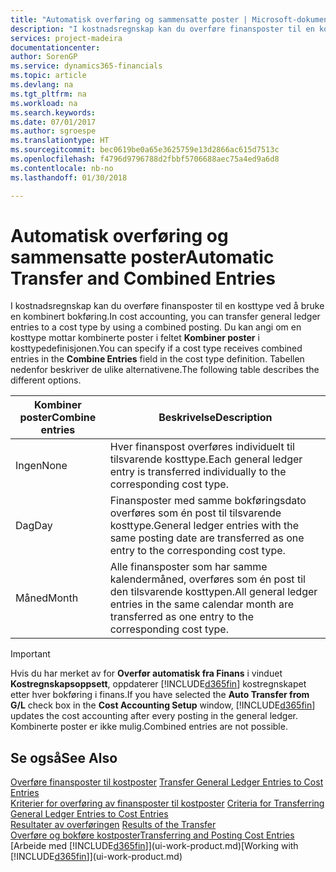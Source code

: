 ```yaml
---
title: "Automatisk overføring og sammensatte poster | Microsoft-dokumentasjon"
description: "I kostnadsregnskap kan du overføre finansposter til en kosttype ved å bruke en kombinert bokføring. Du kan angi om en kosttype mottar kombinerte poster i feltet **Kombiner poster** i kosttypedefinisjonen. Tabellen nedenfor beskriver de ulike alternativene."
services: project-madeira
documentationcenter: 
author: SorenGP
ms.service: dynamics365-financials
ms.topic: article
ms.devlang: na
ms.tgt_pltfrm: na
ms.workload: na
ms.search.keywords: 
ms.date: 07/01/2017
ms.author: sgroespe
ms.translationtype: HT
ms.sourcegitcommit: bec0619be0a65e3625759e13d2866ac615d7513c
ms.openlocfilehash: f4796d9796788d2fbbf5706688aec75a4ed9a6d8
ms.contentlocale: nb-no
ms.lasthandoff: 01/30/2018

---
```

# <a name="automatic-transfer-and-combined-entries"></a><span data-ttu-id="c4652-105">Automatisk overføring og sammensatte poster</span><span class="sxs-lookup"><span data-stu-id="c4652-105">Automatic Transfer and Combined Entries</span></span>
<span data-ttu-id="c4652-106">I kostnadsregnskap kan du overføre finansposter til en kosttype ved å bruke en kombinert bokføring.</span><span class="sxs-lookup"><span data-stu-id="c4652-106">In cost accounting, you can transfer general ledger entries to a cost type by using a combined posting.</span></span> <span data-ttu-id="c4652-107">Du kan angi om en kosttype mottar kombinerte poster i feltet **Kombiner poster** i kosttypedefinisjonen.</span><span class="sxs-lookup"><span data-stu-id="c4652-107">You can specify if a cost type receives combined entries in the **Combine Entries** field in the cost type definition.</span></span> <span data-ttu-id="c4652-108">Tabellen nedenfor beskriver de ulike alternativene.</span><span class="sxs-lookup"><span data-stu-id="c4652-108">The following table describes the different options.</span></span>  

|<span data-ttu-id="c4652-109">Kombiner poster</span><span class="sxs-lookup"><span data-stu-id="c4652-109">Combine entries</span></span>|<span data-ttu-id="c4652-110">Beskrivelse</span><span class="sxs-lookup"><span data-stu-id="c4652-110">Description</span></span>|  
|---------------------|-----------------|  
|<span data-ttu-id="c4652-111">Ingen</span><span class="sxs-lookup"><span data-stu-id="c4652-111">None</span></span>|<span data-ttu-id="c4652-112">Hver finanspost overføres individuelt til tilsvarende kosttype.</span><span class="sxs-lookup"><span data-stu-id="c4652-112">Each general ledger entry is transferred individually to the corresponding cost type.</span></span>|  
|<span data-ttu-id="c4652-113">Dag</span><span class="sxs-lookup"><span data-stu-id="c4652-113">Day</span></span>|<span data-ttu-id="c4652-114">Finansposter med samme bokføringsdato overføres som én post til tilsvarende kosttype.</span><span class="sxs-lookup"><span data-stu-id="c4652-114">General ledger entries with the same posting date are transferred as one entry to the corresponding cost type.</span></span>|  
|<span data-ttu-id="c4652-115">Måned</span><span class="sxs-lookup"><span data-stu-id="c4652-115">Month</span></span>|<span data-ttu-id="c4652-116">Alle finansposter som har samme kalendermåned, overføres som én post til den tilsvarende kosttypen.</span><span class="sxs-lookup"><span data-stu-id="c4652-116">All general ledger entries in the same calendar month are transferred as one entry to the corresponding cost type.</span></span>|  

> [!IMPORTANT]  
>  <span data-ttu-id="c4652-117">Hvis du har merket av for **Overfør automatisk fra Finans** i vinduet **Kostregnskapsoppsett**, oppdaterer [!INCLUDE[d365fin](includes/d365fin_md.md)] kostregnskapet etter hver bokføring i finans.</span><span class="sxs-lookup"><span data-stu-id="c4652-117">If you have selected the **Auto Transfer from G/L** check box in the **Cost Accounting Setup** window, [!INCLUDE[d365fin](includes/d365fin_md.md)] updates the cost accounting after every posting in the general ledger.</span></span> <span data-ttu-id="c4652-118">Kombinerte poster er ikke mulig.</span><span class="sxs-lookup"><span data-stu-id="c4652-118">Combined entries are not possible.</span></span>  

## <a name="see-also"></a><span data-ttu-id="c4652-119">Se også</span><span class="sxs-lookup"><span data-stu-id="c4652-119">See Also</span></span>  
 <span data-ttu-id="c4652-120">[Overføre finansposter til kostposter](finance-how-to-transfer-general-ledger-entries-to-cost-entries.md) </span><span class="sxs-lookup"><span data-stu-id="c4652-120">[Transfer General Ledger Entries to Cost Entries](finance-how-to-transfer-general-ledger-entries-to-cost-entries.md) </span></span>  
 <span data-ttu-id="c4652-121">[Kriterier for overføring av finansposter til kostposter](finance-criteria-for-transferring-general-ledger-entries-to-cost-entries.md) </span><span class="sxs-lookup"><span data-stu-id="c4652-121">[Criteria for Transferring General Ledger Entries to Cost Entries](finance-criteria-for-transferring-general-ledger-entries-to-cost-entries.md) </span></span>  
 <span data-ttu-id="c4652-122">[Resultater av overføringen](finance-results-of-the-transfer.md) </span><span class="sxs-lookup"><span data-stu-id="c4652-122">[Results of the Transfer](finance-results-of-the-transfer.md) </span></span>  
 [<span data-ttu-id="c4652-123">Overføre og bokføre kostposter</span><span class="sxs-lookup"><span data-stu-id="c4652-123">Transferring and Posting Cost Entries</span></span>](finance-transfer-and-post-cost-entries.md)  
 <span data-ttu-id="c4652-124">[Arbeide med [!INCLUDE[d365fin](includes/d365fin_md.md)]](ui-work-product.md)</span><span class="sxs-lookup"><span data-stu-id="c4652-124">[Working with [!INCLUDE[d365fin](includes/d365fin_md.md)]](ui-work-product.md)</span></span>

